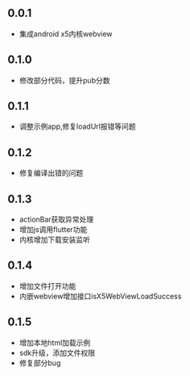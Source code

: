 ## 0.0.1

* 集成android x5内核webview

## 0.1.0

* 修改部分代码，提升pub分数

## 0.1.1

* 调整示例app,修复loadUrl报错等问题

## 0.1.2

* 修复编译出错的问题

## 0.1.3

* actionBar获取异常处理
* 增加js调用flutter功能
* 内核增加下载安装监听

## 0.1.4

* 增加文件打开功能
* 内嵌webview增加接口isX5WebViewLoadSuccess

## 0.1.5

* 增加本地html加载示例
* sdk升级，添加文件权限
* 修复部分bug
